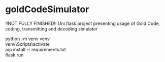 # goldCodeSimulator
!!NOT FULLY FINISHED!!
Uni flask project presenting usage of Gold Code, coding, transmitting and decoding simulator

python -m venv venv  
venv\Scripts\activate  
pip install -r requirements.txt  
flask run  
